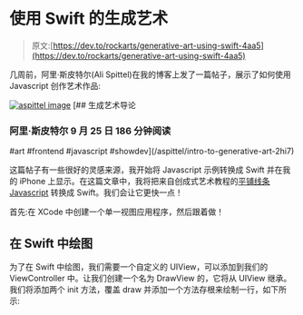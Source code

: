 # 使用 Swift 的生成艺术

> 原文:[https://dev.to/rockarts/generative-art-using-swift-4aa5](https://dev.to/rockarts/generative-art-using-swift-4aa5)

几周前，阿里·斯皮特尔(Ali Spittel)在我的博客上发了一篇帖子，展示了如何使用 Javascript 创作艺术作品:

[![aspittel image](../Images/45a8d86fe0ff981bf7cdb45b471a3c5c.png)](/aspittel) [## 生成艺术导论

### 阿里·斯皮特尔 9 月 25 日 186 分钟阅读

#art #frontend #javascript #showdev](/aspittel/intro-to-generative-art-2hi7)

这篇帖子有一些很好的灵感来源，我开始将 Javascript 示例转换成 Swift 并在我的 iPhone 上显示。在这篇文章中，我将把来自创成式艺术教程的[平铺线条 Javascript](https://generativeartistry.com/tutorials/tiled-lines/) 转换成 Swift。我们会让它更快一点！

首先:在 XCode 中创建一个单一视图应用程序，然后跟着做！

## 在 Swift 中绘图

为了在 Swift 中绘图，我们需要一个自定义的 UIView，可以添加到我们的 ViewController 中。让我们创建一个名为 DrawView 的，它将从 UIView 继承。我们将添加两个 init 方法，覆盖 draw 并添加一个方法存根来绘制一行，如下所示: